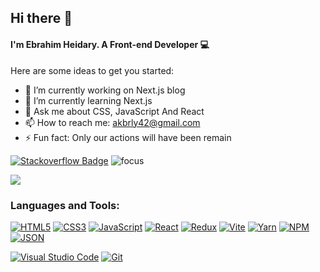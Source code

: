 ## Hi there 👋
#### I'm Ebrahim Heidary. A Front-end Developer 💻


Here are some ideas to get you started:

- 🔭 I’m currently working on Next.js blog
- 🌱 I’m currently learning Next.js
- 💬 Ask me about CSS, JavaScript And React
- 📫 How to reach me: akbrly42@gmail.com 
- ⚡ Fun fact: Only our actions will have been remain


[![Stackoverflow Badge](https://img.shields.io/badge/-Stackoverflow-4CA143?style=flat-square&logo=Stackoverflow&logoColor=white&link=https://stackoverflow.com/users/15248776/ebrahim)](https://stackoverflow.com/users/15248776/ebrahim)
![focus](https://img.shields.io/badge/focus-frontend-blue)

<a href="https://github.com/EbrahimHeydari">
  <img src="https://github-readme-stats.vercel.app/api?username=EbrahimHeydari&hide=stars&show_icons=true&theme=react">
</a>

<!-- ![Top Langs](https://github-readme-stats.vercel.app/api/top-langs/?username=EbrahimHeydari&theme=react) -->

### Languages and Tools:

[![HTML5](https://img.shields.io/badge/HTML5-E34F26?style=for-the-badge&logo=html5&logoColor=white)](https://html.spec.whatwg.org/)
[![CSS3](https://img.shields.io/badge/CSS3-1572B6?style=for-the-badge&logo=css3&logoColor=white)](https://www.w3.org/TR/CSS/#css)
[![JavaScript](https://img.shields.io/badge/JavaScript-323330?style=for-the-badge&logo=javascript&logoColor=F7DF1E)](https://www.ecma-international.org/publications-and-standards/standards/ecma-262/)
[![React](https://img.shields.io/badge/React-20232A?style=for-the-badge&logo=react&logoColor=61DAFB)](https://reactjs.org/)
[![Redux](https://img.shields.io/badge/Redux-593D88?style=for-the-badge&logo=redux&logoColor=white)](https://redux.js.org/)
[![Vite](https://img.shields.io/badge/Vite-B73BFE?style=for-the-badge&logo=vite&logoColor=FFD62E)](https://vitejs.dev/)
[![Yarn](https://img.shields.io/badge/Yarn-2C8EBB?style=for-the-badge&logo=yarn&logoColor=white)](https://yarnpkg.com/)
[![NPM](https://img.shields.io/badge/npm-CB3837?style=for-the-badge&logo=npm&logoColor=white)](https://www.npmjs.com/)
[![JSON](https://img.shields.io/badge/json-5E5C5C?style=for-the-badge&logo=json&logoColor=white)](https://json.org/)

[![Visual Studio Code](https://img.shields.io/badge/Visual_Studio_Code-0078D4?style=for-the-badge&logo=visual%20studio%20code&logoColor=white)](https://code.visualstudio.com/)
[![Git](https://img.shields.io/badge/GIT-E44C30?style=for-the-badge&logo=git&logoColor=white)](https://git-scm.com/)
